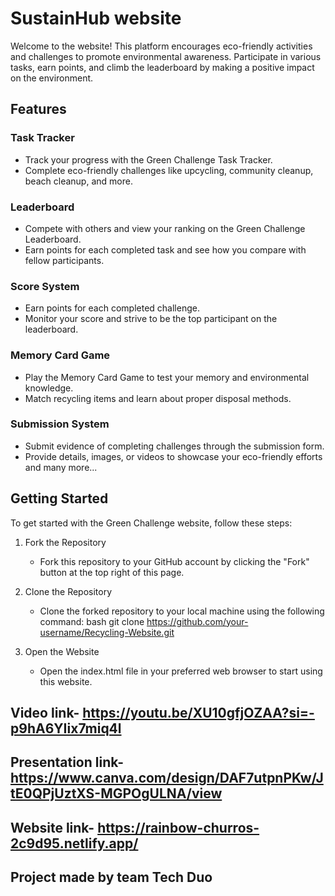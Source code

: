 # SustainHub website

Welcome to the website! This platform encourages eco-friendly activities and challenges to promote environmental awareness. Participate in various tasks, earn points, and climb the leaderboard by making a positive impact on the environment.

## Features

### Task Tracker
- Track your progress with the Green Challenge Task Tracker.
- Complete eco-friendly challenges like upcycling, community cleanup, beach cleanup, and more.

### Leaderboard
- Compete with others and view your ranking on the Green Challenge Leaderboard.
- Earn points for each completed task and see how you compare with fellow participants.

### Score System
- Earn points for each completed challenge.
- Monitor your score and strive to be the top participant on the leaderboard.

### Memory Card Game
- Play the Memory Card Game to test your memory and environmental knowledge.
- Match recycling items and learn about proper disposal methods.

### Submission System
- Submit evidence of completing challenges through the submission form.
- Provide details, images, or videos to showcase your eco-friendly efforts  and many more...

## Getting Started

To get started with the Green Challenge website, follow these steps:

1. Fork the Repository
   - Fork this repository to your GitHub account by clicking the "Fork" button at the top right of this page.

2. Clone the Repository
   - Clone the forked repository to your local machine using the following command:
     bash
     git clone https://github.com/your-username/Recycling-Website.git
     

3. Open the Website
   - Open the index.html file in your preferred web browser to start using this website.
  
## Video link- https://youtu.be/XU10gfjOZAA?si=-p9hA6YIix7miq4l

## Presentation link- https://www.canva.com/design/DAF7utpnPKw/JtE0QPjUztXS-MGPOgULNA/view

## Website link- https://rainbow-churros-2c9d95.netlify.app/

##  Project made by team Tech Duo
